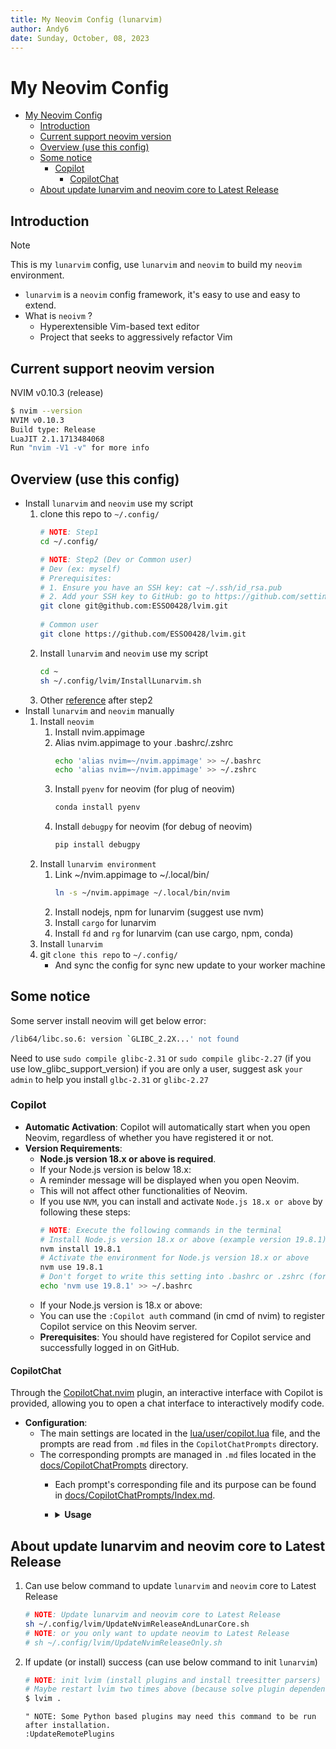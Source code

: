 ```yaml
---
title: My Neovim Config (lunarvim)
author: Andy6
date: Sunday, October, 08, 2023
---
```


# My Neovim Config

<!--toc:start-->
- [My Neovim Config](#my-neovim-config)
  - [Introduction](#introduction)
  - [Current support neovim version](#current-support-neovim-version)
  - [Overview (use this config)](#overview-use-this-config)
  - [Some notice](#some-notice)
    - [Copilot](#copilot)
      - [CopilotChat](#copilotchat)
  - [About update lunarvim and neovim core to Latest Release](#about-update-lunarvim-and-neovim-core-to-latest-release)
<!--toc:end-->

## Introduction

> [!NOTE]
> 
> This is my `lunarvim` config, use `lunarvim` and `neovim` to build my `neovim` environment.
>   - `lunarvim` is a `neovim` config framework, it's easy to use and easy to extend.
>   - What is `neoivm` ?
>     - Hyperextensible Vim-based text editor
>     - Project that seeks to aggressively refactor Vim


## Current support neovim version

NVIM v0.10.3 (release)
```bash
$ nvim --version
NVIM v0.10.3
Build type: Release
LuaJIT 2.1.1713484068
Run "nvim -V1 -v" for more info
```

## Overview (use this config)

- Install `lunarvim` and `neovim` use my script
  1. clone this repo to `~/.config/`
     ```bash
     # NOTE: Step1
     cd ~/.config/

     # NOTE: Step2 (Dev or Common user)
     # Dev (ex: myself)
     # Prerequisites:
     # 1. Ensure you have an SSH key: cat ~/.ssh/id_rsa.pub
     # 2. Add your SSH key to GitHub: go to https://github.com/settings/keys and add the key
     git clone git@github.com:ESSO0428/lvim.git
    
     # Common user
     git clone https://github.com/ESSO0428/lvim.git
     ```
  2. Install `lunarvim` and `neovim` use my script
     ```bash
     cd ~
     sh ~/.config/lvim/InstallLunarvim.sh
     ```
  3. Other [reference](#about-update-lunarvim-and-neovim-core-to-latest-release) after step2
- Install `lunarvim` and `neovim` manually
  1. Install `neovim`
     1. Install nvim.appimage
     2. Alias nvim.appimage to your .bashrc/.zshrc
        ```bash
        echo 'alias nvim=~/nvim.appimage' >> ~/.bashrc
        echo 'alias nvim=~/nvim.appimage' >> ~/.zshrc
        ```
     3. Install `pyenv` for neovim (for plug of neovim)
        ```bash
        conda install pyenv
        ```
     4. Install `debugpy` for neovim (for debug of neovim)
        ```bash
        pip install debugpy
        ```
  2. Install `lunarvim environment`
     1. Link ~/nvim.appimage to ~/.local/bin/
        ```bash
        ln -s ~/nvim.appimage ~/.local/bin/nvim
        ```
     2. Install nodejs, npm for lunarvim (suggest use nvm)
     3. Install `cargo` for lunarvim
     4. Install `fd` and `rg` for lunarvim (can use cargo, npm, conda)
  4. Install `lunarvim`
  5. git `clone this repo` to `~/.config/`
     - And sync the config for sync new update to your worker machine

## Some notice

Some server install neovim will get below error:
```bash
/lib64/libc.so.6: version `GLIBC_2.2X...' not found
```

Need to use `sudo compile glibc-2.31`  or `sudo compile glibc-2.27` (if you use low_glibc_support_version)
if you are only a user, suggest ask `your admin` to help you install `glbc-2.31` or `glibc-2.27`

### Copilot

- **Automatic Activation**: Copilot will automatically start when you open Neovim, regardless of whether you have registered it or not.
- **Version Requirements**:
  - **Node.js version 18.x or above is required**.
  - If your Node.js version is below 18.x:
  - A reminder message will be displayed when you open Neovim.
  - This will not affect other functionalities of Neovim.
  - If you use `NVM`, you can install and activate `Node.js 18.x or above` by following these steps:
    ```bash
    # NOTE: Execute the following commands in the terminal
    # Install Node.js version 18.x or above (example version 19.8.1)
    nvm install 19.8.1
    # Activate the environment for Node.js version 18.x or above
    nvm use 19.8.1
    # Don't forget to write this setting into .bashrc or .zshrc (for activating Node.js 18.x or above on next login)
    echo 'nvm use 19.8.1' >> ~/.bashrc
    ```
  - If your Node.js version is 18.x or above:
  - You can use the `:Copilot auth` command (in cmd of nvim) to register Copilot service on this Neovim server.
  - **Prerequisites**: You should have registered for Copilot service and successfully logged in on GitHub.

#### CopilotChat

Through the [CopilotChat.nvim](https://github.com/CopilotC-Nvim/CopilotChat.nvim) plugin, an interactive interface with Copilot is provided, allowing you to open a chat interface to interactively modify code.
- **Configuration**:
  - The main settings are located in the [lua/user/copilot.lua](./lua/user/copilot.lua) file, and the prompts are read from `.md` files in the `CopilotChatPrompts` directory.
  - The corresponding prompts are managed in `.md` files located in the [docs/CopilotChatPrompts](./docs/CopilotChatPrompts) directory.
    - Each prompt's corresponding file and its purpose can be found in [docs/CopilotChatPrompts/Index.md](./docs/CopilotChatPrompts/Index.md).
    - <details>
        <summary><b>Usage</b></summary>

        - Open the chat interface (use the following commands or set the commands in the keymap to activate)
          - `:CopilotChatOpen`
        - Open the **CopilotChat sub-command list** (activate in the same way as above)
          - `:lua CopilotChatPromptAction()`
        - **CopilotChat sub-command list**
          - Core commands:
            - `Explain`: Explain the selected code.
            - `Review`: Review the selected code.
            - `Fix`: Fix issues in the selected code.
            - `Optimize`: Optimize the selected code for better performance and readability.
            - `Docs`: Generate documentation comments for the selected code.
            - `Tests`: Generate tests for the selected code.
            - `FixDiagnostic`: Assist in fixing diagnostic issues in the file.
            - `Commit`: Generate a commit message for the changes, following the commitizen convention.
            - `CommitStaged`: Generate a commit message for the staged changes, following the commitizen convention.
          - Custom commands (For example):
            - `Ask`: Ask a question.
            - `ReviewClear`: Clear code review marks.
            - `OneLineComment`: Generate a one-line comment for the selected code.
            - `OneParagraphComment`: Generate a paragraph comment for the selected code.
          - As mentioned earlier:
            - The core commands are managed through `.md` files, based on the official templates with some adjustments.
            - Custom commands are also managed through `.md` files.
      </details> 


## About update lunarvim and neovim core to Latest Release

1. Can use below command to update `lunarvim` and `neovim` core to Latest Release
   ```bash
   # NOTE: Update lunarvim and neovim core to Latest Release
   sh ~/.config/lvim/UpdateNvimReleaseAndLunarCore.sh
   # NOTE: or you only want to update neovim to Latest Release
   # sh ~/.config/lvim/UpdateNvimReleaseOnly.sh
   ```
2. If update (or install) success (can use below command to init `lunarvim`)
   ```bash
   # NOTE: init lvim (install plugins and install treesitter parsers)
   # Maybe restart lvim two times above (because solve plugin dependency)
   $ lvim .
   ```
   ```vim
   " NOTE: Some Python based plugins may need this command to be run after installation.
   :UpdateRemotePlugins
   ```
